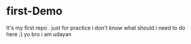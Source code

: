 # first-Demo
It's my first repo . just for practice
i don't know what should i need to do here ;)
yo bro i am udayan
